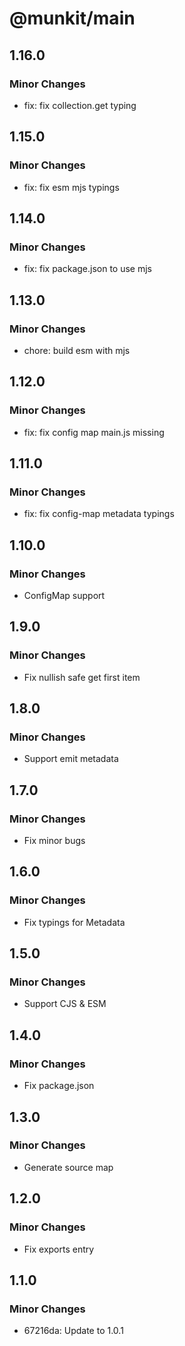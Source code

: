 # @munkit/main

## 1.16.0

### Minor Changes

- fix: fix collection.get typing

## 1.15.0

### Minor Changes

- fix: fix esm mjs typings

## 1.14.0

### Minor Changes

- fix: fix package.json to use mjs

## 1.13.0

### Minor Changes

- chore: build esm with mjs

## 1.12.0

### Minor Changes

- fix: fix config map main.js missing

## 1.11.0

### Minor Changes

- fix: fix config-map metadata typings

## 1.10.0

### Minor Changes

- ConfigMap support

## 1.9.0

### Minor Changes

- Fix nullish safe get first item

## 1.8.0

### Minor Changes

- Support emit metadata

## 1.7.0

### Minor Changes

- Fix minor bugs

## 1.6.0

### Minor Changes

- Fix typings for Metadata

## 1.5.0

### Minor Changes

- Support CJS & ESM

## 1.4.0

### Minor Changes

- Fix package.json

## 1.3.0

### Minor Changes

- Generate source map

## 1.2.0

### Minor Changes

- Fix exports entry

## 1.1.0

### Minor Changes

- 67216da: Update to 1.0.1
